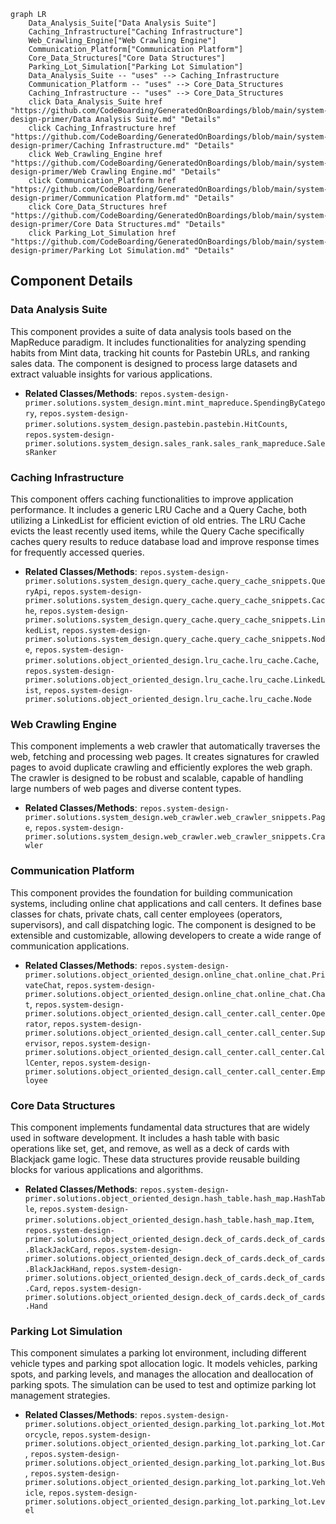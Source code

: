 ```mermaid
graph LR
    Data_Analysis_Suite["Data Analysis Suite"]
    Caching_Infrastructure["Caching Infrastructure"]
    Web_Crawling_Engine["Web Crawling Engine"]
    Communication_Platform["Communication Platform"]
    Core_Data_Structures["Core Data Structures"]
    Parking_Lot_Simulation["Parking Lot Simulation"]
    Data_Analysis_Suite -- "uses" --> Caching_Infrastructure
    Communication_Platform -- "uses" --> Core_Data_Structures
    Caching_Infrastructure -- "uses" --> Core_Data_Structures
    click Data_Analysis_Suite href "https://github.com/CodeBoarding/GeneratedOnBoardings/blob/main/system-design-primer/Data Analysis Suite.md" "Details"
    click Caching_Infrastructure href "https://github.com/CodeBoarding/GeneratedOnBoardings/blob/main/system-design-primer/Caching Infrastructure.md" "Details"
    click Web_Crawling_Engine href "https://github.com/CodeBoarding/GeneratedOnBoardings/blob/main/system-design-primer/Web Crawling Engine.md" "Details"
    click Communication_Platform href "https://github.com/CodeBoarding/GeneratedOnBoardings/blob/main/system-design-primer/Communication Platform.md" "Details"
    click Core_Data_Structures href "https://github.com/CodeBoarding/GeneratedOnBoardings/blob/main/system-design-primer/Core Data Structures.md" "Details"
    click Parking_Lot_Simulation href "https://github.com/CodeBoarding/GeneratedOnBoardings/blob/main/system-design-primer/Parking Lot Simulation.md" "Details"
```

## Component Details

### Data Analysis Suite
This component provides a suite of data analysis tools based on the MapReduce paradigm. It includes functionalities for analyzing spending habits from Mint data, tracking hit counts for Pastebin URLs, and ranking sales data. The component is designed to process large datasets and extract valuable insights for various applications.
- **Related Classes/Methods**: `repos.system-design-primer.solutions.system_design.mint.mint_mapreduce.SpendingByCategory`, `repos.system-design-primer.solutions.system_design.pastebin.pastebin.HitCounts`, `repos.system-design-primer.solutions.system_design.sales_rank.sales_rank_mapreduce.SalesRanker`

### Caching Infrastructure
This component offers caching functionalities to improve application performance. It includes a generic LRU Cache and a Query Cache, both utilizing a LinkedList for efficient eviction of old entries. The LRU Cache evicts the least recently used items, while the Query Cache specifically caches query results to reduce database load and improve response times for frequently accessed queries.
- **Related Classes/Methods**: `repos.system-design-primer.solutions.system_design.query_cache.query_cache_snippets.QueryApi`, `repos.system-design-primer.solutions.system_design.query_cache.query_cache_snippets.Cache`, `repos.system-design-primer.solutions.system_design.query_cache.query_cache_snippets.LinkedList`, `repos.system-design-primer.solutions.system_design.query_cache.query_cache_snippets.Node`, `repos.system-design-primer.solutions.object_oriented_design.lru_cache.lru_cache.Cache`, `repos.system-design-primer.solutions.object_oriented_design.lru_cache.lru_cache.LinkedList`, `repos.system-design-primer.solutions.object_oriented_design.lru_cache.lru_cache.Node`

### Web Crawling Engine
This component implements a web crawler that automatically traverses the web, fetching and processing web pages. It creates signatures for crawled pages to avoid duplicate crawling and efficiently explores the web graph. The crawler is designed to be robust and scalable, capable of handling large numbers of web pages and diverse content types.
- **Related Classes/Methods**: `repos.system-design-primer.solutions.system_design.web_crawler.web_crawler_snippets.Page`, `repos.system-design-primer.solutions.system_design.web_crawler.web_crawler_snippets.Crawler`

### Communication Platform
This component provides the foundation for building communication systems, including online chat applications and call centers. It defines base classes for chats, private chats, call center employees (operators, supervisors), and call dispatching logic. The component is designed to be extensible and customizable, allowing developers to create a wide range of communication applications.
- **Related Classes/Methods**: `repos.system-design-primer.solutions.object_oriented_design.online_chat.online_chat.PrivateChat`, `repos.system-design-primer.solutions.object_oriented_design.online_chat.online_chat.Chat`, `repos.system-design-primer.solutions.object_oriented_design.call_center.call_center.Operator`, `repos.system-design-primer.solutions.object_oriented_design.call_center.call_center.Supervisor`, `repos.system-design-primer.solutions.object_oriented_design.call_center.call_center.CallCenter`, `repos.system-design-primer.solutions.object_oriented_design.call_center.call_center.Employee`

### Core Data Structures
This component implements fundamental data structures that are widely used in software development. It includes a hash table with basic operations like set, get, and remove, as well as a deck of cards with Blackjack game logic. These data structures provide reusable building blocks for various applications and algorithms.
- **Related Classes/Methods**: `repos.system-design-primer.solutions.object_oriented_design.hash_table.hash_map.HashTable`, `repos.system-design-primer.solutions.object_oriented_design.hash_table.hash_map.Item`, `repos.system-design-primer.solutions.object_oriented_design.deck_of_cards.deck_of_cards.BlackJackCard`, `repos.system-design-primer.solutions.object_oriented_design.deck_of_cards.deck_of_cards.BlackJackHand`, `repos.system-design-primer.solutions.object_oriented_design.deck_of_cards.deck_of_cards.Card`, `repos.system-design-primer.solutions.object_oriented_design.deck_of_cards.deck_of_cards.Hand`

### Parking Lot Simulation
This component simulates a parking lot environment, including different vehicle types and parking spot allocation logic. It models vehicles, parking spots, and parking levels, and manages the allocation and deallocation of parking spots. The simulation can be used to test and optimize parking lot management strategies.
- **Related Classes/Methods**: `repos.system-design-primer.solutions.object_oriented_design.parking_lot.parking_lot.Motorcycle`, `repos.system-design-primer.solutions.object_oriented_design.parking_lot.parking_lot.Car`, `repos.system-design-primer.solutions.object_oriented_design.parking_lot.parking_lot.Bus`, `repos.system-design-primer.solutions.object_oriented_design.parking_lot.parking_lot.Vehicle`, `repos.system-design-primer.solutions.object_oriented_design.parking_lot.parking_lot.Level`